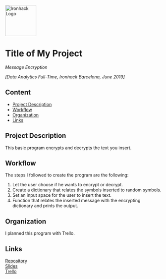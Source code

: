 <img src="https://bit.ly/2VnXWr2" alt="Ironhack Logo" width="100"/>

# Title of My Project
*Message Encryption*

*[Data Analytics Full-Time, Ironhack Barcelona, June 2019]*

## Content
- [Project Description](#project-description)
- [Workflow](#workflow)
- [Organization](#organization)
- [Links](#links)

<a name="project-description"></a>

## Project Description
This basic program encrypts and decrypts the text you insert.

<a name="workflow"></a>

## Workflow
The steps I followed to create the program are the following:
  1. Let the user choose if he wants to encrypt or decrypt.
  2. Create a dictionary that relates the symbols inserted to random symbols.
  3. Set an input space for the user to insert the text.
  4. Function that relates the inserted message with the encrypting dictionary and prints the output.

<a name="organization"></a>

## Organization
I planned this program with Trello.

<a name="links"></a>

## Links

[Repository](https://github.com/miquelpetit/Project-Week-1-Build-Your-Own-Game/)  
[Slides](https://slides.com/)  
[Trello](https://trello.com/b/YKJu8TTj)  
